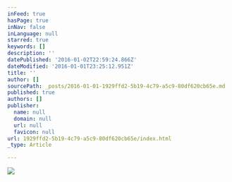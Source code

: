 ```yaml
---
inFeed: true
hasPage: true
inNav: false
inLanguage: null
starred: true
keywords: []
description: ''
datePublished: '2016-01-02T22:59:24.866Z'
dateModified: '2016-01-01T23:25:12.951Z'
title: ''
author: []
sourcePath: _posts/2016-01-01-1929ffd2-5b19-4c79-a5c9-80df620cb65e.md
published: true
authors: []
publisher:
  name: null
  domain: null
  url: null
  favicon: null
url: 1929ffd2-5b19-4c79-a5c9-80df620cb65e/index.html
_type: Article

---
```

![](https://s3-us-west-2.amazonaws.com/the-grid-img/p/6d0d193ebf932ed2045d615c50f1fabe514c5b6d.jpg)